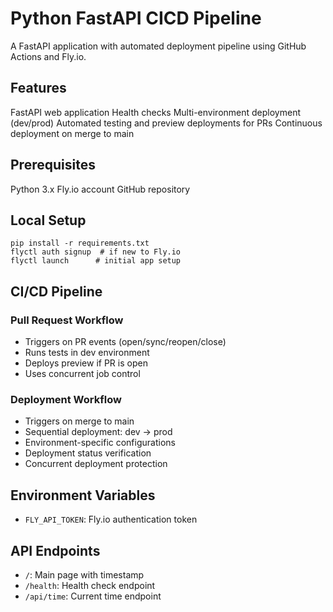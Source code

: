 # Python FastAPI CICD Pipeline

A FastAPI application with automated deployment pipeline using GitHub Actions and Fly.io.

## Features

FastAPI web application
Health checks
Multi-environment deployment (dev/prod)
Automated testing and preview deployments for PRs
Continuous deployment on merge to main

## Prerequisites

Python 3.x
Fly.io account
GitHub repository

## Local Setup
```
pip install -r requirements.txt
flyctl auth signup  # if new to Fly.io
flyctl launch      # initial app setup
```
## CI/CD Pipeline

### Pull Request Workflow

- Triggers on PR events (open/sync/reopen/close)
- Runs tests in dev environment
- Deploys preview if PR is open
- Uses concurrent job control

### Deployment Workflow

- Triggers on merge to main
- Sequential deployment: dev → prod
- Environment-specific configurations
- Deployment status verification
- Concurrent deployment protection

## Environment Variables

- `FLY_API_TOKEN`: Fly.io authentication token

## API Endpoints

- `/`: Main page with timestamp
- `/health`: Health check endpoint
- `/api/time`: Current time endpoint
